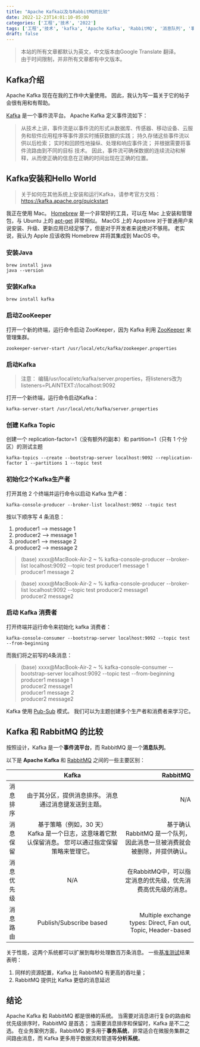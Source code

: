 ```yaml
---
title: "Apache Kafka以及与RabbitMQ的比较"  
date: 2022-12-23T14:01:10-05:00
categories: ['工程','技术', '2022']   
tags: ['工程','技术', 'kafka', 'Apache Kafka', 'RabbitMQ', '消息队列', '事件流式处理', '事件流']   
draft: false
---
```


> 本站的所有文章都默认为英文，中文版本由Google Translate 翻译。  
> 由于时间限制，并非所有文章都有中文版本。


## Kafka介绍
Apache Kafka 现在在我的工作中大量使用。 因此，我认为写一篇关于它的帖子会很有用和有帮助。

[Kafka](https://kafka.apache.org/documentation/) 是一个事件流平台。 Apache Kafka 定义事件流如下：

>从技术上讲，事件流是以事件流的形式从数据库、传感器、移动设备、云服务和软件应用程序等事件源实时捕获数据的实践；
> 持久存储这些事件流以供以后检索； 实时和回顾性地操纵、处理和响应事件流； 并根据需要将事件流路由到不同的目标
> 技术。 因此，事件流可确保数据的连续流动和解释，从而使正确的信息在正确的时间出现在正确的位置。

## Kafka安装和Hello World

>关于如何在其他系统上安装和运行Kafka，请参考官方文档：
>https://kafka.apache.org/quickstart

我正在使用 Mac。 [Homebrew](https://brew.sh/) 是一个非常好的工具，可以在 Mac 上安装和管理包，与 Ubuntu 上的 [apt-get](https://help.ubuntu.com/community/AptGet/Howto)  非常相似。 
MacOS 上的 Appstore 对于普通用户来说安装、升级、更新应用已经足够了，但是对于开发者来说绝对不够用。 老实说，我认为 Apple 应该收购 Homebrew 并将其集成到 MacOS 中。

### 安装Java
```shell
brew install java
java --version
```

### 安装Kafka
```shell
brew install kafka
```

### 启动ZooKeeper
打开一个新的终端，运行命令启动 ZooKeeper，因为 Kafka 利用 [ZooKeeper](https://zookeeper.apache.org/) 来管理集群。

```shell
zookeeper-server-start /usr/local/etc/kafka/zookeeper.properties
```
### 启动Kafka
>注意：
>编辑/usr/local/etc/kafka/server.properties，将listeners改为listeners=PLAINTEXT://localhost:9092

打开一个新终端，运行命令启动Kafka：
```shell
kafka-server-start /usr/local/etc/kafka/server.properties
```

### 创建 Kafka Topic
创建一个 replication-factor=1（没有额外的副本）和 partition=1（只有 1 个分区）的测试主题

```shell
kafka-topics --create --bootstrap-server localhost:9092 --replication-factor 1 --partitions 1 --topic test
```

### 初始化2个Kafka生产者
打开其他 2 个终端并运行命令以启动 Kafka 生产者：

```shell
kafka-console-producer --broker-list localhost:9092 --topic test
```
按以下顺序写 4 条消息：
1. producer1 --> message 1
2. producer2 --> message 1
3. producer1 --> message 2
4. producer2 --> message 2

>(base) xxxx@MacBook-Air-2 ~ % kafka-console-producer --broker-list localhost:9092 --topic test
>producer1 message 1  
>producer1 message 2

>(base) xxxx@MacBook-Air-2 ~ % kafka-console-producer --broker-list localhost:9092 --topic test
>producer2 message1   
>producer2 message2

### 启动 Kafka 消费者
打开终端并运行命令来初始化 kafka 消费者：
```shell
kafka-console-consumer --bootstrap-server localhost:9092 --topic test --from-beginning
```
而我们将之前写的4条消息：

>(base) xxxx@MacBook-Air-2 ~ % kafka-console-consumer --bootstrap-server localhost:9092 --topic test --from-beginning  
>producer1 message 1  
>producer2 message1  
>producer1 message 2  
>producer2 message2  

Kafka 使用 [Pub-Sub](https://en.wikipedia.org/wiki/Publish%E2%80%93subscribe_pattern) 模式。 我们可以为主题创建多个生产者和消费者来学习它。

## Kafka 和 RabbitMQ 的比较
按照设计，Kafka 是一个**事件流平台**，而 RabbitMQ 是一个**消息队列**。

以下是 **Apache Kafka** 和 [RabbitMQ](https://www.rabbitmq.com/) 之间的一些主要区别：

|       |                                                                           Kafka                                                                           |                                                                                                                    RabbitMQ |
|:------|:---------------------------------------------------------------------------------------------------------------------------------------------------------:|----------------------------------------------------------------------------------------------------------------------------:|
| 消息排序  |                            由于其分区，提供消息排序。 消息通过消息键发送到主题。                             |                                                                                                                         N/A |
| 消息保留  | 基于策略（例如，30 天）<br/> Kafka 是一个日志，这意味着它默认保留消息。 您可以通过指定保留策略来管理它。 | 基于确认<br/>RabbitMQ 是一个队列，因此消息一旦被消费就会被删除，并提供确认。|
| 消息优先级 |                                                                            N/A                                                                            |                               在RabbitMQ中，可以指定消息的优先级，优先消费高优先级的消息。 |
| 消息路由  |                                                                  Publish/Subscribe based                                                                  |                                                               Multiple exchange types: Direct, Fan out, Topic, Header-based |


关于性能，这两个系统都可以扩展到每秒处理数百万条消息。 一些[基准测试](https://www.confluent.io/blog/kafka-fastest-messaging-system/)结果表明：
1. 同样的资源配置，Kafka 比 RabbitMQ 有更高的吞吐量；
2. RabbitMQ 提供比 Kafka 更低的消息延迟

## 结论
Apache Kafka 和 RabbitMQ 都是很棒的系统。 当需要对消息进行复杂的路由和优先级排序时，RabbitMQ 是首选； 当需要消息排序和保留时，Kafka 是不二之选。
在业务案例方面，RabbitMQ 更多用于**事务系统**，非常适合在微服务集群之间路由消息，而 Kafka 更多用于数据流和管道等**分析系统**。
